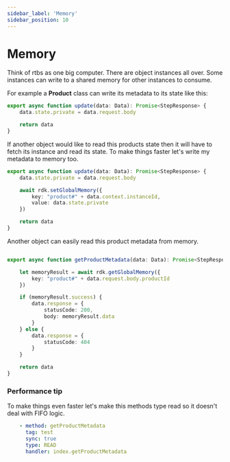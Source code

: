 ```yaml
---
sidebar_label: 'Memory'
sidebar_position: 10
---
```



# Memory

Think of rtbs as one big computer. There are object instances all over. Some instances can write to a shared memory for other instances to consume. 

For example a __Product__ class can write its metadata to its state like this:

```typescript
export async function update(data: Data): Promise<StepResponse> {
    data.state.private = data.request.body

    return data
}
```

If another object would like to read this products state then it will have to fetch its instance and read its state. To make things faster let's write my metadata to memory too.

```typescript
export async function update(data: Data): Promise<StepResponse> {
    data.state.private = data.request.body

    await rdk.setGlobalMemory({
        key: "product#" + data.context.instanceId,
        value: data.state.private
    })

    return data
}
```

Another object can easily read this product metadata from memory.

```typescript

export async function getProductMetadata(data: Data): Promise<StepResponse> {

    let memoryResult = await rdk.getGlobalMemory({
        key: "product#" + data.request.body.productId
    })

    if (memoryResult.success) {
        data.response = {
            statusCode: 200,
            body: memoryResult.data
        }
    } else {
        data.response = {
            statusCode: 404
        }
    }

    return data
}
```

### Performance tip

To make things even faster let's make this methods type read so it doesn't deal with FIFO logic. 

```yaml
    - method: getProductMetadata
      tag: test
      sync: true
      type: READ
      handler: index.getProductMetadata
```
